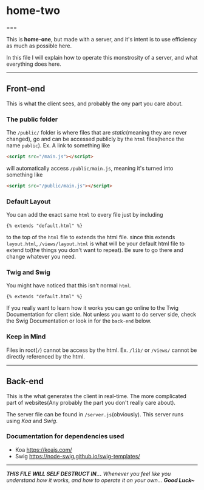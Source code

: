 # home-two

===

This is **home-one**, but made with a server, and it's intent is to use efficiency as much as possible here.

In this file I will explain how to operate this monstrosity of a server, and what everything does here.

---

## Front-end

This is what the client sees, and probably the ony part you care about.

### The public folder

The `/public/` folder is where files that are _static_(meaning they are never changed), go and can be accessed publicly by the `html` files(hence the name `public`).
Ex. A link to something like

```html
<script src="/main.js"></script>
```

will automatically access `/public/main.js`, meaning it's turned into something like

```html
<script src="/public/main.js"></script>
```

### Default Layout

You can add the exact same `html` to every file just by including

```twig
{% extends "default.html" %}
```

to the top of the `html` file to extends the html file.
since this extends `layout.html`, `/views/layout.html` is what will be your default html file to extend to(the things you don't want to repeat).
Be sure to go there and change whatever you need.

### Twig and Swig

You might have noticed that this isn't normal `html`.

```twig
{% extends "default.html" %}
```

If you really want to learn how it works you can go online to the Twig Documentation for client side. Not unless you want to do server side, check the Swig Documentation or look in for the `back-end` below.

### Keep in Mind

Files in root(`/`) cannot be access by the html.
Ex. `/lib/` or `/views/` cannot be directly referenced by the html.

---

## Back-end

This is the what generates the client in real-time. The more complicated part of websites(Any probably the part you don't really care about).

The server file can be found in `/server.js`(obviously). This server runs using _Koa_ and _Swig_.

### Documentation for dependencies used

- Koa <https://koajs.com/>
- Swig <https://node-swig.github.io/swig-templates/>

---

**_THIS FILE WILL SELF DESTRUCT IN..._**
_Whenever you feel like you understand how it works, and how to operate it on your own... **Good Luck~**_
